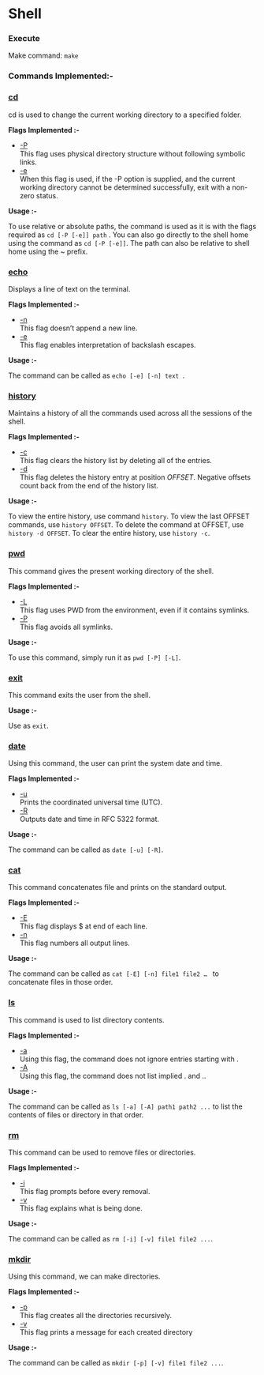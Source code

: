 # Shell
### Execute
Make command: ```make``` 

### Commands Implemented:-

### <ins>cd</ins>

cd is used to change the current working directory to a specified folder.

**Flags Implemented :-**

- <ins>-P</ins> <br>
  This flag uses physical directory structure without following symbolic links.
- <ins>-e</ins>  <br>
  When this flag is used, if the -P option is supplied, and the current working directory cannot be determined successfully, exit with a non-zero status.

**Usage :-**

To use relative or absolute paths, the command is used as it is with the flags required as ```cd [-P [-e]] path``` . You can also go directly to the shell home using the command as ```cd [-P [-e]]```. The path can also be relative to shell home using the ~ prefix.

### <ins>echo</ins>

Displays a line of text on the terminal.

**Flags Implemented :-**

- <ins>-n</ins>  <br>
  This flag doesn’t append a new line.
- <ins>-e</ins>  <br>
  This flag enables interpretation of backslash escapes. 

**Usage :-**

The command can be called as ```echo [-e] [-n] text ```.

### <ins>history</ins>

Maintains a history of all the commands used across all the sessions of the shell.

**Flags Implemented :-**

- <ins>-c</ins>  <br>
  This flag clears the history list by deleting all of the entries.
- <ins>-d</ins>  <br>
  This flag deletes the history entry at position *OFFSET*. Negative offsets count back from the end of the history list. 

**Usage :-**

To view the entire history, use command ```history```. To view the last OFFSET commands, use ```history OFFSET```. To delete the command at OFFSET, use ```history -d OFFSET```. To clear the entire history, use ```history -c```.

### <ins>pwd</ins>

This command gives the present working directory of the shell.

**Flags Implemented :-**

- <ins>-L</ins>  <br>
  This flag uses PWD from the environment, even if it contains symlinks.
- <ins>-P</ins>  <br>
  This flag avoids all symlinks.

**Usage :-**

To use this command, simply run it as ```pwd [-P] [-L]```.

### <ins>exit</ins>

This command exits the user from the shell.

**Usage :-**

Use as ```exit```.

### <ins>date</ins>

Using this command, the user can print the system date and time.

**Flags Implemented :-**

- <ins>-u</ins>  <br>
  Prints the coordinated universal time (UTC).
- <ins>-R</ins>  <br>
  Outputs date and time in RFC 5322 format.

**Usage :-**

The command can be called as ```date [-u] [-R]```.

### <ins>cat</ins>

This command concatenates file and prints on the standard output.

**Flags Implemented :-**

- <ins>-E</ins>  <br>
  This flag displays $ at end of each line.
- <ins>-n</ins>  <br>
  This flag numbers all output lines.

**Usage :-**

The command can be called as ```cat [-E] [-n] file1 file2 … ``` to concatenate files in those order.

### <ins>ls</ins>

This command is used to list directory contents.

**Flags Implemented :-**

- <ins>-a</ins>  <br>
  Using this flag, the command does not ignore entries starting with .
- <ins>-A</ins>  <br>
  Using this flag, the command does not list implied . and ..

**Usage :-**

The command can be called as ```ls [-a] [-A] path1 path2 ...``` to list the contents of files or directory in that order.

### <ins>rm</ins>

This command can be used to remove files or directories.

**Flags Implemented :-**

- <ins>-i</ins>  <br>
  This flag prompts before every removal.
- <ins>-v</ins>  <br>
  This flag explains what is being done.

**Usage :-**

The command can be called as ```rm [-i] [-v] file1 file2 ...```.

### <ins>mkdir</ins>

Using this command, we can make directories.

**Flags Implemented :-**

- <ins>-p</ins>  <br>
  This flag creates all the directories recursively.
- <ins>-v</ins>  <br>
  This flag prints a message for each created directory

**Usage :-**

The command can be called as ```mkdir [-p] [-v] file1 file2 ...```.
